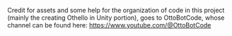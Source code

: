 Credit for assets and some help for the organization of code in this project (mainly the creating Othello in Unity portion), goes to OttoBotCode, whose channel can be found here: https://www.youtube.com/@OttoBotCode 
